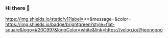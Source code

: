 ### Hi there 👋

<!--
**jeongopo/jeongopo** is a ✨ _special_ ✨ repository because its `README.md` (this file) appears on your GitHub profile.

Here are some ideas to get you started:

- 🔭 I’m currently working on ...
- 🌱 I’m currently learning ...
- 👯 I’m looking to collaborate on ...
- 🤔 I’m looking for help with ...
- 💬 Ask me about ...
- 📫 How to reach me: ...
- 😄 Pronouns: ...
- ⚡ Fun fact: ...
-->


https://img.shields.io/static/v1?label=<>&message=<MESSAGE>&color=<COLOR>
https://img.shields.io/badge/brightgreen?style=flat-square&logo=#20C997&logoColor=white&link=https://velog.io/@jeongopo
